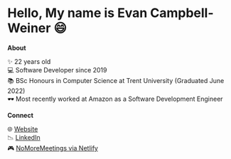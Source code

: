 Hello, My name is Evan Campbell-Weiner 😄
================

**About**  

✨ 22 years old  
💻 Software Developer since 2019  
📚 BSc Honours in Computer Science at Trent University (Graduated June 2022)  
🕶️ Most recently worked at Amazon as a Software Development Engineer

**Connect**  

🌐 [Website](http://evancampbellweiner.com)  
📉 [LinkedIn](https://www.linkedin.com/in/evancampbellweiner/)  
🎮 [NoMoreMeetings via Netlify](https://gallant-poitras-d4d4d2.netlify.app/)
